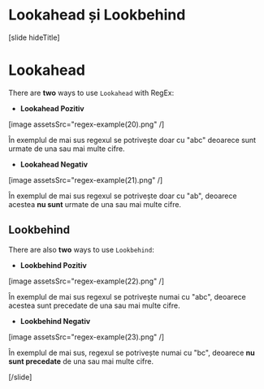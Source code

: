 # Lookahead și Lookbehind

[slide hideTitle]
# Lookahead 

There are **two** ways to use `Lookahead` with RegEx:

- **Lookahead Pozitiv**

[image assetsSrc="regex-example(20).png" /]

În exemplul de mai sus regexul se potrivește doar cu "abc" deoarece sunt urmate de una sau mai multe cifre.

- **Lookahead Negativ**

[image assetsSrc="regex-example(21).png" /]

În exemplul de mai sus regexul se potrivește doar cu "ab", deoarece acestea **nu sunt** urmate de una sau mai multe cifre.

## Lookbehind
There are also **two** ways to use `Lookbehind`:

- **Lookbehind Pozitiv**

[image assetsSrc="regex-example(22).png" /]

În exemplul de mai sus regexul se potrivește numai cu "abc", deoarece acestea sunt precedate de una sau mai multe cifre.

- **Lookbehind Negativ**

[image assetsSrc="regex-example(23).png" /]

În exemplul de mai sus, regexul se potrivește numai cu "bc", deoarece **nu sunt precedate** de una sau mai multe cifre.

[/slide]